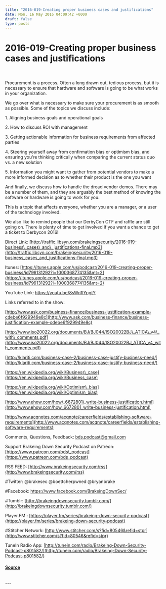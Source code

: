 ```yaml
---
title: "2016-019-Creating proper business cases and justifications"
date: Mon, 16 May 2016 04:09:42 +0000
draft: false
type: posts
---
```

# 2016-019-Creating proper business cases and justifications

<br/>

<br/>
Procurement is a process. Often a long drawn out, tedious process, but it is necessary to ensure that hardware and software is going to be what works in your organization.

We go over what is necessary to make sure your procurement is as smooth as possible. Some of the topics we discuss include:

1\. Aligning business goals and operational goals

2\. How to discuss ROI with management

3\. Getting actionable information for business requirements from affected parties

4\. Steering yourself away from confirmation bias or optimism bias, and ensuring you're thinking critically when comparing the current status quo vs. a new solution

5\. Information you might want to gather from potential vendors to make a more informed decision as to whether their product is the one you want

And finally, we discuss how to handle the dread vendor demos. There may be a number of them, and they are arguably the best method of knowing the software or hardware is going to work for you.

This is a topic that affects everyone, whether you are a manager, or a user of the technology involved.

We also like to remind people that our DerbyCon CTF and raffle are still going on. There is plenty of time to get involved if you want a chance to get a ticket to Derbycon 2016!

Direct Link: [http://traffic.libsyn.com/brakeingsecurity/2016-019-business\_cases\_and\_justifications-final.mp3](http://traffic.libsyn.com/brakeingsecurity/2016-019-business_cases_and_justifications-final.mp3)

Itunes: [https://itunes.apple.com/us/podcast/2016-019-creating-proper-business/id799131292?i=1000368774135&mt=2](https://itunes.apple.com/us/podcast/2016-019-creating-proper-business/id799131292?i=1000368774135&mt=2)

YouTube Link: https://youtu.be/8sWn1IYpgtY

Links referred to in the show:

[http://www.ask.com/business-finance/business-justification-example-cdebe6f929949e8c](http://www.ask.com/business-finance/business-justification-example-cdebe6f929949e8c)

[http://www.iso20022.org/documents/BJ/BJ044/ISO20022BJ\_ATICA\_v4\_with\_comments.pdf](http://www.iso20022.org/documents/BJ/BJ044/ISO20022BJ_ATICA_v4_with_comments.pdf)

[http://klariti.com/business-case-2/business-case-justify-business-need/](http://klariti.com/business-case-2/business-case-justify-business-need/)

[https://en.wikipedia.org/wiki/Business\_case](https://en.wikipedia.org/wiki/Business_case)

[https://en.wikipedia.org/wiki/Optimism\_bias](https://en.wikipedia.org/wiki/Optimism_bias)

[http://www.ehow.com/how\_6672801\_write-business-justification.html](http://www.ehow.com/how_6672801_write-business-justification.html)

[http://www.acqnotes.com/acqnote/careerfields/establishing-software-requirements](http://www.acqnotes.com/acqnote/careerfields/establishing-software-requirements)

Comments, Questions, Feedback: [bds.podcast@gmail.com](mailto:bds.podcast@gmail.com)

Support Brakeing Down Security Podcast on Patreon: [https://www.patreon.com/bds\_podcast](https://www.patreon.com/bds_podcast)

RSS FEED: [http://www.brakeingsecurity.com/rss](http://www.brakeingsecurity.com/rss)

#Twitter: @brakesec @boettcherpwned @bryanbrake

#Facebook: https://www.facebook.com/BrakeingDownSec/

#Tumblr: [http://brakeingdownsecurity.tumblr.com/](http://brakeingdownsecurity.tumblr.com/)

Player.FM : [https://player.fm/series/brakeing-down-security-podcast](https://player.fm/series/brakeing-down-security-podcast)

#Stitcher Network: [http://www.stitcher.com/s?fid=80546&refid=stpr](http://www.stitcher.com/s?fid=80546&refid=stpr)

TuneIn Radio App: [http://tunein.com/radio/Brakeing-Down-Security-Podcast-p801582/](http://tunein.com/radio/Brakeing-Down-Security-Podcast-p801582/)

#### [Source](http://brakeingsecurity.com/2016-019-creating-proper-business-cases-and-justifications)

<br/>
---
